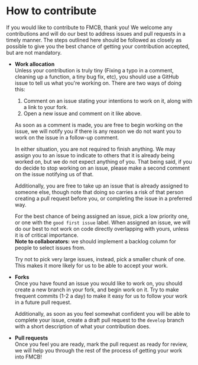 # How to contribute
If you would like to contribute to FMCB, thank you! We welcome any contributions and will do our best to address issues and pull requests in a timely manner. The steps outlined here should be followed as closely as possible to give you the best chance of getting your contribution accepted, but are not mandatory.
- **Work allocation**<br>
    Unless your contribution is truly tiny (Fixing a typo in a comment, cleaning up a function, a tiny bug fix, etc), you should use a GitHub issue to tell us what you're working on.
    There are two ways of doing this:
    1. Comment on an issue stating your intentions to work on it, along with a link to your fork.
    2. Open a new issue and comment on it like above.
    
    As soon as a comment is made, you are free to begin working on the issue, we will notify you if there is any reason we do not want you to work on the issue in a follow-up comment.

    In either situation, you are not required to finish anything. We may assign you to an issue to indicate to others that it is already being worked on, but we do not expect anything of you. That being said, if you do decide to stop working on an issue, please make a second comment on the issue notifying us of that.
    
    Additionally, you are free to take up an issue that is already assigned to someone else, though note that doing so carries a risk of that person creating a pull request before you, or completing the issue in a preferred way.
    
    For the best chance of being assigned an issue, pick a low priority one, or one with the ```good first issue``` label. When assigned an issue, we will do our best to not work on code directly overlapping with yours, unless it is of critical importance.
    <br>**Note to collaborators:** we should implement a backlog column for people to select issues from.
    
    Try not to pick very large issues, instead, pick a smaller chunk of one. This makes it more likely for us to be able to accept your work.

- **Forks**<br>
    Once you have found an issue you would like to work on, you should create a new branch in your fork, and begin work on it. Try to make frequent commits (1-2 a day) to make it easy for us to follow your work in a future pull request.
    
    Additionally, as soon as you feel somewhat confident you will be able to complete your issue, create a draft pull request to the ```develop``` branch with a short description of what your contribution does.

- **Pull requests**<br>
Once you feel you are ready, mark the pull request as ready for review, we will help you through the rest of the process of getting your work into FMCB!
